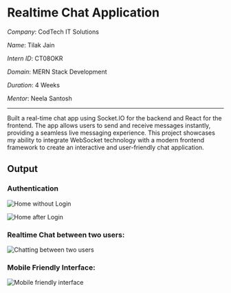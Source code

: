 # Realtime Chat Application

*Company*: CodTech IT Solutions

*Name*: Tilak Jain

*Intern ID*: CT08OKR

*Domain*: MERN Stack Development

*Duration*: 4 Weeks

*Mentor*: Neela Santosh

---

Built a real-time chat app using Socket.IO for the backend and React for the frontend. The app allows users to send and receive messages instantly, providing a seamless live messaging experience. This project showcases my ability to integrate WebSocket technology with a modern frontend framework to create an interactive and user-friendly chat application.

## Output

### Authentication

![Home without Login](https://github.com/user-attachments/assets/66e66de4-088b-4f45-b732-d539abfb30a1)

![Home after Login](https://github.com/user-attachments/assets/342fb08c-f8f7-46a1-9845-c8c3e632479c)

### Realtime Chat between two users:

![Chatting between two users](https://github.com/user-attachments/assets/df7b8813-d6aa-4b26-a679-bbf105a92fcd)

### Mobile Friendly Interface:

![Mobile friendly interface](https://github.com/user-attachments/assets/da201d0e-270c-4592-a125-dc10f36f75c2)